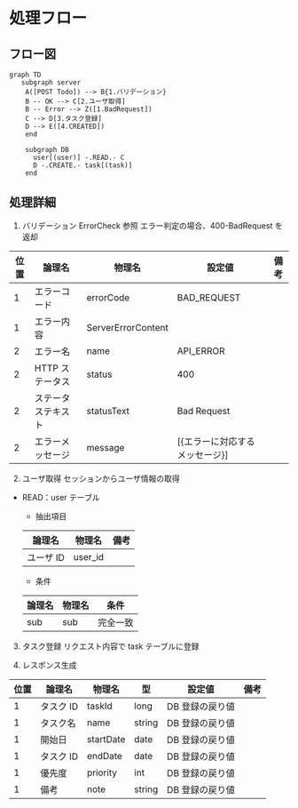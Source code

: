 # 処理フロー

## フロー図

```mermaid
graph TD
   subgraph server
    A([POST Todo]) --> B{1.バリデーション}
    B -- OK --> C[2.ユーザ取得]
    B -- Error --> Z([1.BadRequest])
    C --> D[3.タスク登録]
    D --> E([4.CREATED])
    end

    subgraph DB
      user[(user)] -.READ.- C
      D -.CREATE.- task[(task)]
    end
```

## 処理詳細

1. バリデーション
   ErrorCheck 参照
   エラー判定の場合、400-BadRequest を返却

| 位置 | 論理名             | 物理名             | 設定値                         | 備考 |
| ---- | ------------------ | ------------------ | ------------------------------ | ---- |
| 1    | エラーコード       | errorCode          | BAD_REQUEST                    |      |
| 1    | エラー内容         | ServerErrorContent |                                |      |
| 2    | エラー名           | name               | API_ERROR                      |      |
| 2    | HTTP ステータス    | status             | 400                            |      |
| 2    | ステータステキスト | statusText         | Bad Request                    |      |
| 2    | エラーメッセージ   | message            | [{エラーに対応するメッセージ}] |      |

2. ユーザ取得
   セッションからユーザ情報の取得

- READ：user テーブル

  - 抽出項目

  | 論理名    | 物理名  | 備考 |
  | --------- | ------- | ---- |
  | ユーザ ID | user_id |      |

  - 条件

  | 論理名 | 物理名 | 条件     |
  | ------ | ------ | -------- |
  | sub    | sub    | 完全一致 |

3. タスク登録
   リクエスト内容で task テーブルに登録

4. レスポンス生成

| 位置 | 論理名    | 物理名    | 型     | 設定値          | 備考 |
| ---- | --------- | --------- | ------ | --------------- | ---- |
| 1    | タスク ID | taskId    | long   | DB 登録の戻り値 |      |
| 1    | タスク名  | name      | string | DB 登録の戻り値 |      |
| 1    | 開始日    | startDate | date   | DB 登録の戻り値 |      |
| 1    | タスク ID | endDate   | date   | DB 登録の戻り値 |      |
| 1    | 優先度    | priority  | int    | DB 登録の戻り値 |      |
| 1    | 備考      | note      | string | DB 登録の戻り値 |      |
